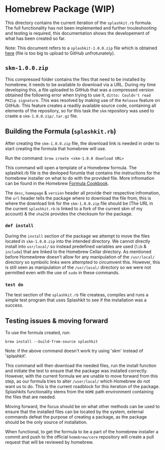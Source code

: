 
# Homebrew Package (WIP)

This directory contains the current iteration of the `splashkit.rb` formula. The full functionality has not been implemented 
and further trouleshooting and testing is required, this documentation shows the developement of what has been created so far. 

Note: This document refers to a `splashkit-1.0.0.zip` file which is obtained [here](https://github.com/The-0x/skm/releases/tag/1.0.0)
(file is too big to upload to GitHub unfrotunately).

## `skm-1.0.0.zip`

This compressed folder contains the files that need to be installed by homebrew, it needs to be available to download via a URL. 
During my time developing this, a file uploaded to GitHub that was a compressed version obtained the following error when trying to 
use it, `ditto: Couldn't read PKZip signature`. This was resolved by making use of the `Release` feature on GitHub. This feature 
creates a readily available source code, containing all elements of the repository, so for this task the `skm` repository was used 
to craete a `skm-1.0.0.zip/.tar.gz` file.

## Building the Formula (`splashkit.rb`)

After creating the `skm-1.0.0.zip` file, the download link is needed in order to start creating the formula that homebrew will use. 

Run the command:
`brew create <skm-1.0.0 download URL>`

This command will open a template of a Homebrew formula. The splashkit.rb file is the devloped forumla that contains the instructions
 for the homebrew installer on what to do with the provided file. More infromation can be found in the Homebrew 
 [Formula Cookbook](https://docs.brew.sh/Formula-Cookbook).

The `desc`, `homepage` & `version` header all provide their respective infromation, the `url` header tells the package where to download 
the file from, this is where the download link for the `skm-1.0.0.zip` file should be (The URL in the current `splashkit.rb` is linked to 
a fork of the current skm of my account) & the `sha256` provides the checksum for the package.

### `def install`

During the `install` section of the package we attempt to move the files located in `skm-1.0.0.zip` into the intended directory. We cannot 
directly install into `usr/local/` so instead predefined variables are used (`lib` & `include`) that are linked to the Homebrew Cellar 
directory. As mentioned before Homewbrew doesn't allow for any manipulation of the `/usr/local/` directory so symbolic links were attempted 
to circumvent this. However, this is still seen as manipulation of the `/usr/local/` directory so we were not permitted even with the use 
of `sudo` in these commands.

### `test do`

The test section of the `splashkit.rb` file createas, compiles and runs a simple test program that uses Splashkit to see if the installation 
was a success. 

## Testing issues & moving forward

To use the formula created, run:

`brew install --build-from-source splashkit`

Note: if the above command doesn't work try using 'skm' instead of 'splashkit'.

This command will then download the needed files, run the install function and initiate the test to ensure that the package was installed 
correctly. However, with the current formula we are unable to move forward from this step, as our formula tries to alter `/user/local/` which 
Homebrew do not want us to do. This is the current roadblock for this iteration of the package. Splashkits functionality stems from the 
`HOME` path environment containing the files that are needed.

Moving forward, the focus should be on what other methods can be used to ensure that the installed files can be located by the system, external 
commands defeat the purpose of creating a package, as the package should be the only source of installation. 

When functional, to get the formula to be a part of the homebrew installer a commit and push to the official `homebrew/core` repository will 
create a pull request that will be reviewed by homebrew.
